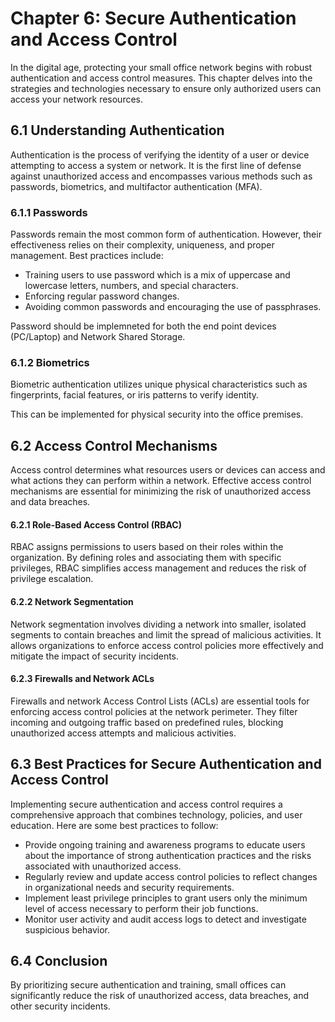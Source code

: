 # Chapter 6: Secure Authentication and Access Control

In the digital age, protecting your small office network begins with robust authentication and access control measures. This chapter delves into the strategies and technologies necessary to ensure only authorized users can access your network resources.

## 6.1 Understanding Authentication

Authentication is the process of verifying the identity of a user or device attempting to access a system or network. It is the first line of defense against unauthorized access and encompasses various methods such as passwords, biometrics, and multifactor authentication (MFA).

### 6.1.1 Passwords
Passwords remain the most common form of authentication. However, their effectiveness relies on their complexity, uniqueness, and proper management. Best practices include:

- Training users to use password which is a mix of uppercase and lowercase letters, numbers, and special characters.
- Enforcing regular password changes.
- Avoiding common passwords and encouraging the use of passphrases.

Password should be implemneted for both the end point devices (PC/Laptop) and Network Shared Storage.

### 6.1.2 Biometrics
Biometric authentication utilizes unique physical characteristics such as fingerprints, facial features, or iris patterns to verify identity. 

This can be implemented for physical security into the office premises. 


## 6.2 Access Control Mechanisms

Access control determines what resources users or devices can access and what actions they can perform within a network. Effective access control mechanisms are essential for minimizing the risk of unauthorized access and data breaches.

#### 6.2.1 Role-Based Access Control (RBAC)
RBAC assigns permissions to users based on their roles within the organization. By defining roles and associating them with specific privileges, RBAC simplifies access management and reduces the risk of privilege escalation.

#### 6.2.2 Network Segmentation
Network segmentation involves dividing a network into smaller, isolated segments to contain breaches and limit the spread of malicious activities. It allows organizations to enforce access control policies more effectively and mitigate the impact of security incidents.

#### 6.2.3 Firewalls and Network ACLs
Firewalls and network Access Control Lists (ACLs) are essential tools for enforcing access control policies at the network perimeter. They filter incoming and outgoing traffic based on predefined rules, blocking unauthorized access attempts and malicious activities.

## 6.3 Best Practices for Secure Authentication and Access Control

Implementing secure authentication and access control requires a comprehensive approach that combines technology, policies, and user education. Here are some best practices to follow:

- Provide ongoing training and awareness programs to educate users about the importance of strong authentication practices and the risks associated with unauthorized access.
- Regularly review and update access control policies to reflect changes in organizational needs and security requirements.
- Implement least privilege principles to grant users only the minimum level of access necessary to perform their job functions.
- Monitor user activity and audit access logs to detect and investigate suspicious behavior.


## 6.4 Conclusion
By prioritizing secure authentication and training, small offices can significantly reduce the risk of unauthorized access, data breaches, and other security incidents.